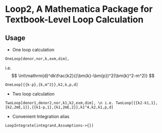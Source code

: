 # Loop2, A Mathematica Package for Textbook-Level Loop Calculation

## Usage
- One loop calculation
```
OneLoop[denor,nor,k,exm,dim], 
```
i.e. 
$$
\int\mathrm{d}^dk\frac{k2}{(\bm{k}-\bm{p})^2(\bm{k}^2-m^2)}
$$
```
OneLoop[{{k-p},{k,m^2}},k2,k,p,d]
```
- Two loop calculation
```
TwoLoop[denor1,denor2,nor,k1,k2,exm,dim], \n i.e. TwoLoop[{{k2-k1,1},{k2,2mE,1}},{{k1-p,1},{k1,2mE,2}},k1^4,k2,k1,p,d]
```
- Convenient Integration alias
```
LoopIntegrate[integrand,Assumptions->{}]
```

